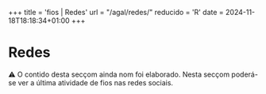 +++
title = 'fios | Redes'
url = "/agal/redes/"
reducido = 'R'
date = 2024-11-18T18:18:34+01:00
+++

# Redes

<div id="warning-infoorgas" class="warning" style="margin:0%;margin-top:0;margin-bottom:3%; font-size:14px;">
⚠️ O contido desta secçom ainda nom foi elaborado. Nesta secçom poderá-se ver a última atividade de fios nas redes sociais.
</div>